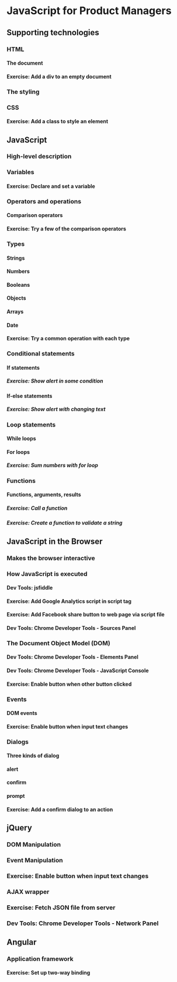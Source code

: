 # JavaScript for Product Managers

## Supporting technologies
### HTML
#### The document
#### Exercise: Add a div to an empty document
### The styling
### CSS
#### Exercise: Add a class to style an element

## JavaScript
### High-level description
### Variables
#### Exercise: Declare and set a variable
### Operators and operations
#### Comparison operators
#### Exercise: Try a few of the comparison operators
### Types
#### Strings
#### Numbers
#### Booleans
#### Objects
#### Arrays
#### Date
#### Exercise: Try a common operation with each type
### Conditional statements
#### If statements
##### Exercise: Show alert in some condition
#### If-else statements
##### Exercise: Show alert with changing text
### Loop statements
#### While loops
#### For loops
##### Exercise: Sum numbers with for loop
### Functions
#### Functions, arguments, results
##### Exercise: Call a function
##### Exercise: Create a function to validate a string

## JavaScript in the Browser
### Makes the browser interactive
### How JavaScript is executed
#### Dev Tools: jsfiddle
#### Exercise: Add Google Analytics script in script tag
#### Exercise: Add Facebook share button to web page via script file
#### Dev Tools: Chrome Developer Tools - Sources Panel
### The Document Object Model (DOM)
#### Dev Tools: Chrome Developer Tools - Elements Panel
#### Dev Tools: Chrome Developer Tools - JavaScript Console
#### Exercise: Enable button when other button clicked
### Events
#### DOM events
#### Exercise: Enable button when input text changes
### Dialogs
#### Three kinds of dialog
#### alert
#### confirm
#### prompt
#### Exercise: Add a confirm dialog to an action

## jQuery
### DOM Manipulation
### Event Manipulation
### Exercise: Enable button when input text changes
### AJAX wrapper
### Exercise: Fetch JSON file from server
### Dev Tools: Chrome Developer Tools - Network Panel

## Angular
### Application framework
#### Exercise: Set up two-way binding
